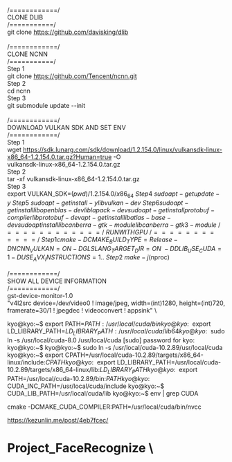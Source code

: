 /============/ \
CLONE DLIB \
/===========/ \
git clone https://github.com/davisking/dlib \
\
/============/ \
CLONE NCNN \
/===========/ \
Step 1  \
git clone https://github.com/Tencent/ncnn.git \
Step 2  \
cd ncnn \
Step 3  \
git submodule update --init \
\
/============/ \
DOWNLOAD VULKAN SDK AND SET ENV \
/============/ \
Step 1 \
wget https://sdk.lunarg.com/sdk/download/1.2.154.0/linux/vulkansdk-linux-x86_64-1.2.154.0.tar.gz?Human=true -O \
vulkansdk-linux-x86_64-1.2.154.0.tar.gz \
Step 2 \
tar -xf vulkansdk-linux-x86_64-1.2.154.0.tar.gz \
Step 3 \
export VULKAN_SDK=$(pwd)/1.2.154.0/x86_64 \
Step 4 \
sudo apt-get update -y \
Step 5 \
sudo apt-get install -y libvulkan-dev \
Step 6
sudo apt-get install libopenblas-dev liblapack-dev
sudo apt-get install protobuf-compiler libprotobuf-dev
apt-get install libatlas-base-dev 
sudo apt install libcanberra-gtk-module libcanberra-gtk3-module
 \
/============/ \
RUN WITH GPU \
/============/ \
Step 1 
cmake -DCMAKE_BUILD_TYPE=Release -DNCNN_VULKAN=ON -DGLSLANG_TARGET_DIR=ON \
-DDLIB_USE_CUDA=1 -DUSE_AVX_INSTRUCTIONS=1 .. \
Step 2 \
make -j$(nproc) \
 \
/============/ \
SHOW ALL DEVICE INFORMATION \
/============/ \
gst-device-monitor-1.0 \
"v4l2src device=/dev/video0 ! image/jpeg, width=(int)1280, height=(int)720, \
framerate=30/1 ! jpegdec ! videoconvert ! appsink" \

kyo@kyo:~$ export PATH=${PATH}:/usr/local/cuda/bin
kyo@kyo:~$ export LD_LIBRARY_PATH=${LD_LIBRARY_PATH}:/usr/local/cuda/lib64
kyo@kyo:~$ sudo ln -s /usr/local/cuda-8.0 /usr/local/cuda
[sudo] password for kyo: 
kyo@kyo:~$ 
kyo@kyo:~$ sudo ln -s /usr/local/cuda-10.2.89/usr/local/cuda
kyo@kyo:~$ export CPATH=/usr/local/cuda-10.2.89/targets/x86_64-linux/include:$CPATH
kyo@kyo:~$ export LD_LIBRARY_PATH=/usr/local/cuda-10.2.89/targets/x86_64-linux/lib:$LD_LIBRARY_PATH
kyo@kyo:~$ export PATH=/usr/local/cuda-10.2.89/bin:$PATH
kyo@kyo:~$ CUDA_INC_PATH=/usr/local/cuda/include
kyo@kyo:~$ CUDA_LIB_PATH=/usr/local/cuda/lib
kyo@kyo:~$ env | grep CUDA

cmake -DCMAKE_CUDA_COMPILER:PATH=/usr/local/cuda/bin/nvcc

https://kezunlin.me/post/4eb7fcec/
# Project_FaceRecognize \



